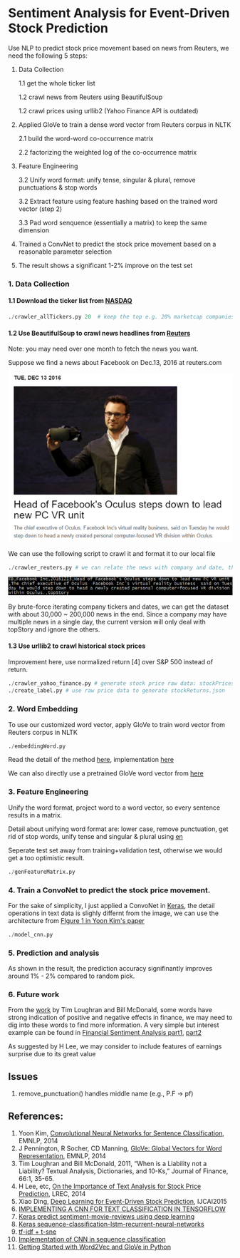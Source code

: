 # Sentiment Analysis for Event-Driven Stock Prediction
Use NLP to predict stock price movement based on news from Reuters, we need the following 5 steps:

1. Data Collection

    1.1 get the whole ticker list

    1.2 crawl news from Reuters using BeautifulSoup
    
    1.2 crawl prices using urllib2 (Yahoo Finance API is outdated)

2. Applied GloVe to train a dense word vector from Reuters corpus in NLTK

    2.1 build the word-word co-occurrence matrix
  
    2.2 factorizing the weighted log of the co-occurrence matrix
  
3. Feature Engineering
  
    3.2 Unify word format: unify tense, singular & plural, remove punctuations & stop words
  
    3.2 Extract feature using feature hashing based on the trained word vector (step 2)
  
    3.3 Pad word senquence (essentially a matrix) to keep the same dimension
  
4. Trained a ConvNet to predict the stock price movement based on a reasonable parameter selection
5. The result shows a significant 1-2% improve on the test set


### 1. Data Collection


#### 1.1 Download the ticker list from [NASDAQ](http://www.nasdaq.com/screening/companies-by-industry.aspx)

```python
./crawler_allTickers.py 20  # keep the top e.g. 20% marketcap companies
```

#### 1.2 Use BeautifulSoup to crawl news headlines from [Reuters](http://www.reuters.com/finance/stocks/overview?symbol=FB.O)

Note: you may need over one month to fetch the news you want.

Suppose we find a news about Facebook on Dec.13, 2016 at reuters.com

![](./imgs/tar1.PNG)

We can use the following script to crawl it and format it to our local file

```python
./crawler_reuters.py # we can relate the news with company and date, this is more precise than Bloomberg News
```

![](./imgs/tar2.PNG)

By brute-force iterating company tickers and dates, we can get the dataset with about 30,000 ~ 200,000 news in the end. Since a company may have multiple news in a single day, the current version will only deal with topStory and ignore the others.

#### 1.3 Use urllib2 to crawl historical stock prices
 
Improvement here, use normalized return [4] over S&P 500 instead of return.

```python
./crawler_yahoo_finance.py # generate stock price raw data: stockPrices_raw.json, containing open, close, ..., adjClose
./create_label.py # use raw price data to generate stockReturns.json
```

### 2. Word Embedding

To use our customized word vector, apply GloVe to train word vector from Reuters corpus in NLTK

```python
./embeddingWord.py
```

Read the detail of the method [here](http://www-nlp.stanford.edu/pubs/glove.pdf), implementation [here](https://github.com/lazyprogrammer/machine_learning_examples/blob/master/nlp_class2/glove.py)

We can also directly use a pretrained GloVe word vector from [here](http://nlp.stanford.edu/projects/glove/)

### 3. Feature Engineering

Unify the word format, project word to a word vector, so every sentence results in a matrix.

Detail about unifying word format are: lower case, remove punctuation, get rid of stop words, unify tense and singular & plural using [en](https://www.nodebox.net/code/index.php/Linguistics#verb_conjugation)

Seperate test set away from training+validation test, otherwise we would get a too optimistic result.

```python
./genFeatureMatrix.py
```

### 4. Train a ConvoNet to predict the stock price movement. 

For the sake of simplicity, I just applied a ConvoNet in [Keras](http://machinelearningmastery.com/handwritten-digit-recognition-using-convolutional-neural-networks-python-keras/), the detail operations in text data is slighly differnt from the image, we can use the architecture from [FIgure 1 in Yoon Kim's paper](http://www.aclweb.org/anthology/D14-1181)

```python
./model_cnn.py
```

### 5. Prediction and analysis

As shown in the result, the prediction accuracy signifinantly improves around 1% - 2% compared to random pick.

### 6. Future work

From the [work](https://papers.ssrn.com/sol3/papers.cfm?abstract_id=1331573) by Tim Loughran and Bill McDonald, some words have strong indication of positive and negative effects in finance, we may need to dig into these words to find more information. A very simple but interest example can be found in [Financial Sentiment Analysis part1](http://francescopochetti.com/scrapying-around-web/), [part2](http://francescopochetti.com/financial-blogs-sentiment-analysis-part-crawling-web/)

As suggested by H Lee, we may consider to include features of earnings surprise due to its great value


## Issues
1. remove_punctuation() handles middle name (e.g., P.F -> pf)

## References:

1. Yoon Kim, [Convolutional Neural Networks for Sentence Classification](http://www.aclweb.org/anthology/D14-1181), EMNLP, 2014
2. J Pennington, R Socher, CD Manning, [GloVe: Global Vectors for Word Representation](http://www-nlp.stanford.edu/pubs/glove.pdf), EMNLP, 2014
3. Tim Loughran and Bill McDonald, 2011, “When is a Liability not a Liability?  Textual Analysis, Dictionaries, and 10-Ks,” Journal of Finance, 66:1, 35-65.
4. H Lee, etc, [On the Importance of Text Analysis for Stock Price Prediction](http://nlp.stanford.edu/pubs/lrec2014-stock.pdf), LREC, 2014
5. Xiao Ding, [Deep Learning for Event-Driven Stock Prediction](http://ijcai.org/Proceedings/15/Papers/329.pdf), IJCAI2015
6. [IMPLEMENTING A CNN FOR TEXT CLASSIFICATION IN TENSORFLOW](http://www.wildml.com/2015/12/implementing-a-cnn-for-text-classification-in-tensorflow/)
7. [Keras predict sentiment-movie-reviews using deep learning](http://machinelearningmastery.com/predict-sentiment-movie-reviews-using-deep-learning/)
8. [Keras sequence-classification-lstm-recurrent-neural-networks](http://machinelearningmastery.com/sequence-classification-lstm-recurrent-neural-networks-python-keras/)
9. [tf-idf + t-sne](https://github.com/lazyprogrammer/machine_learning_examples/blob/master/nlp_class2/tfidf_tsne.py)
10. [Implementation of CNN in sequence classification](https://github.com/dennybritz/cnn-text-classification-tf)
11. [Getting Started with Word2Vec and GloVe in Python](http://textminingonline.com/getting-started-with-word2vec-and-glove-in-python)
